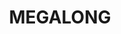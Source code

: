 ---
lastmod: '2025-04-06T06:05:20+00:00'
latitude: -33.707725
layout: suburb
longitude: 150.181517
postcode: '2785'
state: NSW
title: MEGALONG
url: /nsw/megalong/
---